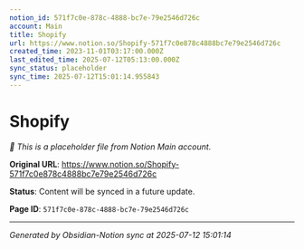 ```yaml
---
notion_id: 571f7c0e-878c-4888-bc7e-79e2546d726c
account: Main
title: Shopify
url: https://www.notion.so/Shopify-571f7c0e878c4888bc7e79e2546d726c
created_time: 2023-11-01T03:17:00.000Z
last_edited_time: 2025-07-12T05:13:00.000Z
sync_status: placeholder
sync_time: 2025-07-12T15:01:14.955843
---
```


# Shopify

*🔄 This is a placeholder file from Notion Main account.*

**Original URL**: https://www.notion.so/Shopify-571f7c0e878c4888bc7e79e2546d726c

**Status**: Content will be synced in a future update.

**Page ID**: `571f7c0e-878c-4888-bc7e-79e2546d726c`

---

*Generated by Obsidian-Notion sync at 2025-07-12 15:01:14*

